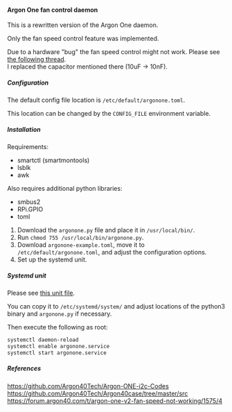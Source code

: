 #### Argon One fan control daemon


This is a rewritten version of the Argon One daemon.

Only the fan speed control feature was implemented.

Due to a hardware "bug" the fan speed control might not work. 
Please see [the following thread](https://forum.argon40.com/t/argon-one-v2-fan-speed-not-working/1575/4).  
I replaced the capacitor mentioned there (10uF -> 10nF).

##### Configuration

The default config file location is `/etc/default/argonone.toml`.

This location can be changed by the `CONFIG_FILE` environment variable.

##### Installation

Requirements:
- smartctl (smartmontools)
- lsblk
- awk

Also requires additional python libraries:
- smbus2
- RPi.GPIO
- toml

1. Download the `argonone.py` file and place it in `/usr/local/bin/`.
2. Run `chmod 755 /usr/local/bin/argonone.py`.
3. Download `argonone-example.toml`, move it to `/etc/default/argonone.toml`, and adjust the configuration options.
4. Set up the systemd unit.

##### Systemd unit

Please see [this unit file](argonone.service).

You can copy it to `/etc/systemd/system/` and adjust locations of the python3 binary and `argonone.py` if necessary.

Then execute the following as root:
```bash
systemctl daemon-reload
systemctl enable argonone.service
systemctl start argonone.service
```

##### References

https://github.com/Argon40Tech/Argon-ONE-i2c-Codes
https://github.com/Argon40Tech/Argon40case/tree/master/src
https://forum.argon40.com/t/argon-one-v2-fan-speed-not-working/1575/4

